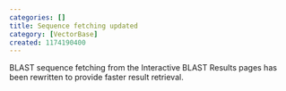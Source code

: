 ```yaml
---
categories: []
title: Sequence fetching updated
category: [VectorBase]
created: 1174190400
---
```

BLAST sequence fetching from the Interactive BLAST Results pages has been rewritten to provide faster result retrieval. 
